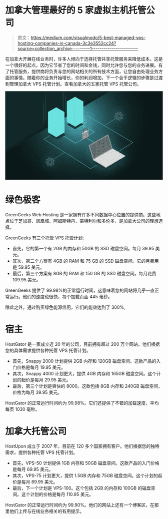 # 加拿大管理最好的 5 家虚拟主机托管公司

> 原文：<https://medium.com/visualmodo/5-best-managed-vps-hosting-companies-in-canada-3c3e3552cc24?source=collection_archive---------1----------------------->

在加拿大开展在线业务时，许多人倾向于选择托管共享托管服务来降低成本。这是一个很好的起点，因为它节省了您的时间和金钱，同时允许您与您的业务进展。有了托管服务，提供商将负责与您的网站相关的所有技术方面，让您自由处理业务方面的事情。随着你的业务开始增长，你的利润增加，下一个合乎逻辑的步骤是过渡到管理加拿大 VPS 托管计划。查看加拿大的五家托管 VPS 托管公司。

![](img/face96a306f7e7943bd7f9f29e65edf5.png)

# 绿色极客

GreenGeeks Web Hosting 是一家拥有许多不同数据中心位置的提供商。这些地点位于芝加哥、凤凰城、阿姆斯特丹、蒙特利尔和多伦多，是加拿大公司的理想选择。

GreenGeeks 有三个托管 VPS 托管计划:

*   首先，它的第一个有 2GB 的内存和 50GB 的 SSD 磁盘空间。每月 39.95 美元。
*   其次，第二个方案有 4GB 的 RAM 和 75 GB 的 SSD 磁盘空间。它的月费用是 59.95 美元。
*   最后，第三个方案有 8GB 的 RAM 和 150 GB 的 SSD 磁盘空间。每月花费 109.95 美元。

GreenGeeks 提供了 99.98%的正常运行时间，这意味着您的网站将几乎一直正常运行。他们的速度也很快，每个加载页面 445 毫秒。

除此之外，通过购买绿色能源信用，它们的能效达到了 300%,

# 宿主

HostGator 是一家成立近 20 年的公司，目前拥有超过 200 万个网站。他们根据您的具体需求提供各种托管 VPS 托管计划。

*   首先，Snappy 2000 计划提供 2GB 内存和 120GB 磁盘空间。这款产品的入门价格是每月 19.95 美元。
*   其次，Snappy 4000 计划更大，提供 4GB 内存和 165GB 磁盘空间。这个计划的起价是每月 29.95 美元。
*   最后，第三个计划是爽快的 8000。这款包括 8GB 内存和 240GB 磁盘空间，价格为每月 39.95 美元。

HostGator 的正常运行时间约为 99.98%。它们还提供了不错的加载速度，平均每页 1030 毫秒。

# 加拿大托管公司

HostUpon 成立于 2007 年，目前在 120 多个国家拥有客户。他们根据您的独特需求，提供各种托管 VPS 托管计划。

*   首先，VPS-50 计划提供 1GB 内存和 50GB 磁盘空间。这款产品的入门价格是每月 69.95 美元。
*   其次，VPS-75 计划更大，提供 1.5GB 内存和 75GB 磁盘空间。这个计划的起价是每月 89.95 美元。
*   最后，下一个计划是 VPS-100。这个包括 2GB 的内存和 100GB 的磁盘空间。这个计划的价格是每月 110.95 美元。

HostGator 的正常运行时间约为 99.90%。他们的网站上还有一个博客区，在那里他们上传与在线业务相关的有用提示。